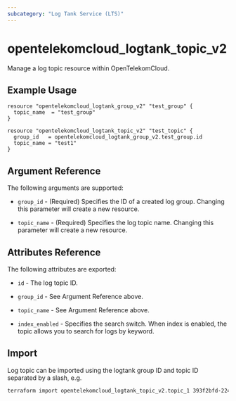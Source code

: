 ```yaml
---
subcategory: "Log Tank Service (LTS)"
---
```


# opentelekomcloud_logtank_topic_v2

Manage a log topic resource within OpenTelekomCloud.

## Example Usage

```hcl
resource "opentelekomcloud_logtank_group_v2" "test_group" {
  topic_name  = "test_group"
}

resource "opentelekomcloud_logtank_topic_v2" "test_topic" {
  group_id   = opentelekomcloud_logtank_group_v2.test_group.id
  topic_name = "test1"
}
```

## Argument Reference

The following arguments are supported:

* `group_id` - (Required) Specifies the ID of a created log group.
  Changing this parameter will create a new resource.

* `topic_name` - (Required) Specifies the log topic name.
  Changing this parameter will create a new resource.

## Attributes Reference

The following attributes are exported:

* `id` - The log topic ID.

* `group_id` - See Argument Reference above.

* `topic_name` - See Argument Reference above.

* `index_enabled` - Specifies the search switch. When index is enabled, the topic allows you to search for logs by keyword.

## Import

Log topic can be imported using the logtank group ID and topic ID separated by a slash, e.g.

```sh
terraform import opentelekomcloud_logtank_topic_v2.topic_1 393f2bfd-2244-11ea-adb7-286ed488c87f/72855918-20b1-11ea-80e0-286ed488c880
```
